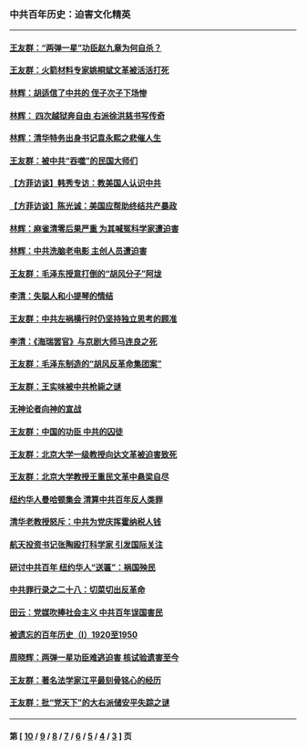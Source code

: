 ### 中共百年历史：迫害文化精英
---
#### [王友群：“两弹一星”功臣赵九章为何自杀？](../../pages/nf1176111/n14059162.md?10040430) 
#### [王友群：火箭材料专家姚桐斌文革被活活打死](../../pages/nf1176111/n14048805.md?10040430) 
#### [林辉：胡适信了中共的 侄子次子下场惨](../../pages/nf1176111/n14019760.md?10040430) 
#### [林辉： 四次越狱奔自由 右派徐洪慈书写传奇](../../pages/nf1176111/n14010438.md?10040430) 
#### [林辉：清华特务出身书记袁永熙之悲催人生](../../pages/nf1176111/n13997413.md?10040430) 
#### [王友群：被中共“吞噬”的民国大师们](../../pages/nf1176111/n13942620.md?10040430) 
#### [【方菲访谈】韩秀专访：教美国人认识中共](../../pages/nf1176111/n13821310.md?10040430) 
#### [【方菲访谈】陈光诚：美国应帮助终结共产暴政](../../pages/nf1176111/n13759521.md?10040430) 
#### [林辉：麻雀清零后果严重 为其喊冤科学家遭迫害](../../pages/nf1176111/n13746900.md?10040430) 
#### [林辉：中共洗脑老电影 主创人员遭迫害](../../pages/nf1176111/n13699437.md?10040430) 
#### [王友群：毛泽东授意打倒的“胡风分子”阿垅](../../pages/nf1176111/n13592541.md?10040430) 
#### [李清：失聪人和小提琴的情结](../../pages/nf1176111/n13459280.md?10040430) 
#### [王友群：中共左祸横行时仍坚持独立思考的顾准](../../pages/nf1176111/n13444722.md?10040430) 
#### [李清：《海瑞罢官》与京剧大师马连良之死](../../pages/nf1176111/n13412316.md?10040430) 
#### [王友群：毛泽东制造的“胡风反革命集团案”](../../pages/nf1176111/n13324909.md?10040430) 
#### [王友群：王实味被中共枪毙之谜](../../pages/nf1176111/n13307502.md?10040430) 
#### [无神论者向神的宣战](../../pages/nf1176111/n13281535.md?10040430) 
#### [王友群：中国的功臣 中共的囚徒](../../pages/nf1176111/n13291790.md?10040430) 
#### [王友群：北京大学一级教授向达文革被迫害致死](../../pages/nf1176111/n13150966.md?10040430) 
#### [王友群：北京大学教授王重民文革中悬梁自尽](../../pages/nf1176111/n13084645.md?10040430) 
#### [纽约华人曼哈顿集会 清算中共百年反人类罪](../../pages/nf1176111/n13084157.md?10040430) 
#### [清华老教授怒斥：中共为党庆挥霍纳税人钱](../../pages/nf1176111/n13071430.md?10040430) 
#### [航天投资书记张陶殴打科学家 引发国际关注](../../pages/nf1176111/n13069132.md?10040430) 
#### [研讨中共百年 纽约华人“送匾”：祸国殃民](../../pages/nf1176111/n13057367.md?10040430) 
#### [中共罪行录之二十八：切菜切出反革命](../../pages/nf1176111/n13030600.md?10040430) 
#### [田云：党媒吹捧社会主义 中共百年误国害民](../../pages/nf1176111/n13006682.md?10040430) 
#### [被遗忘的百年历史（I）1920至1950](../../pages/nf1176111/n12986411.md?10040430) 
#### [周晓辉：两弹一星功臣难逃迫害 核试验遗害至今](../../pages/nf1176111/n12974997.md?10040430) 
#### [王友群：著名法学家江平最刻骨铭心的经历](../../pages/nf1176111/n12970787.md?10040430) 
#### [王友群：批“党天下”的大右派储安平失踪之谜](../../pages/nf1176111/n12954229.md?10040430) 

---
#### 第 [ [10](./10.md?10040430) / [9](./9.md?10040430) / [8](./8.md?10040430) / [7](./7.md?10040430) / [6](./6.md?10040430) / [5](./5.md?10040430) / [4](./4.md?10040430) / [3](./3.md?10040430) ] 页
